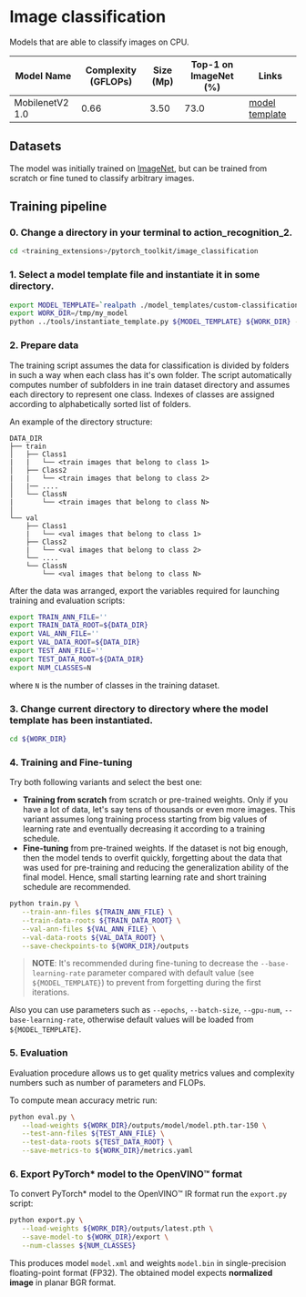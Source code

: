 # Image classification

Models that are able to classify images on CPU.

| Model Name | Complexity (GFLOPs) | Size (Mp) | Top-1 on ImageNet (%) | Links |
| ---        | ---                 | ---       | ---                   | ---                   |
| MobilenetV2 1.0 | 0.66           | 3.50      | 73.0                  | [model template](./mobilenet_v2_w1/template.yaml)

## Datasets

The model was initially trained on [ImageNet](http://image-net.org/challenges/LSVRC/2012/), but can be trained from scratch or fine tuned to classify arbitrary images.

## Training pipeline

### 0. Change a directory in your terminal to action_recognition_2.

```bash
cd <training_extensions>/pytorch_toolkit/image_classification
```

### 1. Select a model template file and instantiate it in some directory.

```bash
export MODEL_TEMPLATE=`realpath ./model_templates/custom-classification/mobilenet_v2_w1/template.yaml`
export WORK_DIR=/tmp/my_model
python ../tools/instantiate_template.py ${MODEL_TEMPLATE} ${WORK_DIR} --do-not-load-snapshot
```

### 2. Prepare data

The training script assumes the data for classification is divided by folders in such a way when
each class has it's own folder. The script automatically computes number of subfolders in ine train
dataset directory and assumes each directory to represent one class. Indexes of classes are assigned
according to alphabetically sorted list of folders.

An example of the directory structure:

```
DATA_DIR
├── train
│   ├── Class1
|   |   └── <train images that belong to class 1>
│   ├── Class2
|   |   └── <train images that belong to class 2>
│   |── ....
│   └── ClassN
|       └── <train images that belong to class N>
│
└── val
    ├── Class1
    |   └── <val images that belong to class 1>
    ├── Class2
    |   └── <val images that belong to class 2>
    └── ....
    └── ClassN
        └── <val images that belong to class N>
```

After the data was arranged, export the variables required for launching training and evaluation scripts:

```bash
export TRAIN_ANN_FILE=''
export TRAIN_DATA_ROOT=${DATA_DIR}
export VAL_ANN_FILE=''
export VAL_DATA_ROOT=${DATA_DIR}
export TEST_ANN_FILE=''
export TEST_DATA_ROOT=${DATA_DIR}
export NUM_CLASSES=N
```
where `N` is the number of classes in the training dataset.

### 3. Change current directory to directory where the model template has been instantiated.

```bash
cd ${WORK_DIR}
```

### 4. Training and Fine-tuning

Try both following variants and select the best one:

* **Training from scratch** from scratch or pre-trained weights. Only if you have a lot of data, let's say tens of thousands or even more images. This variant assumes long training process starting from big values of learning rate and eventually decreasing it according to a training schedule.
* **Fine-tuning** from pre-trained weights. If the dataset is not big enough, then the model tends to overfit quickly, forgetting about the data that was used for pre-training and reducing the generalization ability of the final model. Hence, small starting learning rate and short training schedule are recommended.

```bash
python train.py \
   --train-ann-files ${TRAIN_ANN_FILE} \
   --train-data-roots ${TRAIN_DATA_ROOT} \
   --val-ann-files ${VAL_ANN_FILE} \
   --val-data-roots ${VAL_DATA_ROOT} \
   --save-checkpoints-to ${WORK_DIR}/outputs
```

> **NOTE**: It's recommended during fine-tuning to decrease the `--base-learning-rate` parameter compared with default value (see `${MODEL_TEMPLATE}`) to prevent from forgetting during the first iterations.

Also you can use parameters such as `--epochs`, `--batch-size`, `--gpu-num`, `--base-learning-rate`, otherwise default values will be loaded from `${MODEL_TEMPLATE}`.

### 5. Evaluation

Evaluation procedure allows us to get quality metrics values and complexity numbers such as number of parameters and FLOPs.

To compute mean accuracy metric run:

```bash
python eval.py \
   --load-weights ${WORK_DIR}/outputs/model/model.pth.tar-150 \
   --test-ann-files ${TEST_ANN_FILE} \
   --test-data-roots ${TEST_DATA_ROOT} \
   --save-metrics-to ${WORK_DIR}/metrics.yaml
```

### 6. Export PyTorch\* model to the OpenVINO™ format

To convert PyTorch\* model to the OpenVINO™ IR format run the `export.py` script:

```bash
python export.py \
   --load-weights ${WORK_DIR}/outputs/latest.pth \
   --save-model-to ${WORK_DIR}/export \
   --num-classes ${NUM_CLASSES}
```

This produces model `model.xml` and weights `model.bin` in single-precision floating-point format
(FP32). The obtained model expects **normalized image** in planar BGR format.
